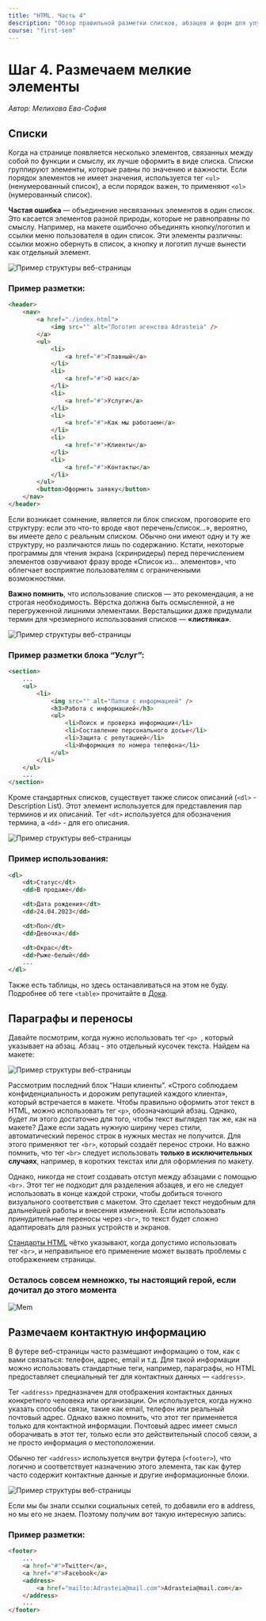 ```yaml
---
title: "HTML. Часть 4"
description: "Обзор правильной разметки списков, абзацев и форм для улучшения семантики и доступности сайта."
course: "first-sem"
---
```


# Шаг 4. Размечаем мелкие элементы

_Автор: Мелихова Ева-София_

## Списки

Когда на странице появляется несколько элементов, связанных между собой по функции и смыслу, их лучше оформить в виде списка. Списки группируют элементы, которые равны по значению и важности. Если порядок элементов не имеет значения, используется тег `<ul>` (ненумерованный список), а если порядок важен, то применяют `<ol>` (нумерованный список).

**Частая ошибка** — объединение несвязанных элементов в один список. Это касается элементов разной природы, которые не равноправны по смыслу. Например, на макете ошибочно объединять кнопку/логотип и ссылки меню пользователя в один список. Эти элементы различны: ссылки можно обернуть в список, а кнопку и логотип лучше вынести как отдельный элемент.

![Пример структуры веб-страницы](/web-course-site/html/example7.png)

### Пример разметки:

```html
<header>
    <nav>
        <a href="./index.html">
            <img src="" alt="Логотип агенства Adrasteia" />
        </a>
        <ul>
            <li>
                <a href="#">Главный</a>
            </li>
            <li>
                <a href="#">О нас</a>
            </li>
            <li>
                <a href="#">Услуги</a>
            </li>
            <li>
                <a href="#">Как мы работаем</a>
            </li>
            <li>
                <a href="#">Клиенты</a>
            </li>
            <li>
                <a href="#">Контакты</a>
            </li>
        </ul>
        <button>Оформить заявку</button>
    </nav>
</header>
```

Если возникает сомнение, является ли блок списком, проговорите его структуру: если это что-то вроде «вот перечень/список...», вероятно, вы имеете дело с реальным списком. Обычно они имеют одну и ту же структуру, но различаются лишь по содержанию. Кстати, некоторые программы для чтения экрана (скринридеры) перед перечислением элементов озвучивают фразу вроде «Список из... элементов», что облегчает восприятие пользователям с ограниченными возможностями.

**Важно помнить**, что использование списков — это рекомендация, а не строгая необходимость. Вёрстка должна быть осмысленной, а не перегруженной лишними элементами. Верстальщики даже придумали термин для чрезмерного использования списков — **«листянка»**.

![Пример структуры веб-страницы](/web-course-site/html/example8.png)

### Пример разметки блока “Услуг”:

```html
<section>
    ...
    <ul>
        <li>
            <img src="" alt="Папки с информацией" />
            <h3>Работа с информацией</h3>
            <ul>
                <li>Поиск и проверка информации</li>
                <li>Составление персонального досье</li>
                <li>Защита с репутацией</li>
                <li>Информация по номера телефона</li>
            </ul>
        </li>
    </ul>
    ...
</section>
```

Кроме стандартных списков, существует также список описаний (`<dl>` - Description List). Этот элемент используется для представления пар терминов и их описаний. Тег `<dt>` используется для обозначения термина, а `<dd>` - для его описания.

![Пример структуры веб-страницы](/web-course-site/html/example9.png)

### Пример использования:

```html
<dl>
    <dt>Статус</dt>
    <dd>В продаже</dd>

    <dt>Дата рождения</dt>
    <dd>24.04.2023</dd>

    <dt>Пол</dt>
    <dd>Девочка</dd>

    <dt>Окрас</dt>
    <dd>Рыже-белый</dd>
    ...
</dl>
```

Также есть таблицы, но здесь останавливаться на этом не буду. Подробнее об теге `<table>` прочитайте в [Дока](https://doka.guide/html/tables/).

## Параграфы и переносы

Давайте посмотрим, когда нужно использовать тег `<p> `, который указывает на абзац. Абзац - это отдельный кусочек текста. Найдем на макете:

![Пример структуры веб-страницы](/web-course-site/html/example10.png)

Рассмотрим последний блок “Наши клиенты”. «Строго соблюдаем конфиденциальность и дорожим репутацией каждого клиента», который встречается в макете. Чтобы правильно оформить этот текст в HTML, можно использовать тег `<p>`, обозначающий абзац. Однако, будет ли этого достаточно для того, чтобы текст выглядел так же, как на макете? Даже если задать нужную ширину через стили, автоматический перенос строк в нужных местах не получится. Для этого применяют тег `<br>`, который создаёт перенос строки. Но важно помнить, что тег `<br>` следует использовать **только в исключительных случаях**, например, в коротких текстах или для оформления по макету.

Однако, никогда не стоит создавать отступ между абзацами с помощью `<br>`. Этот тег не подходит для разделения абзацев, и его не следует использовать в конце каждой строки, чтобы добиться точного визуального соответствия с макетом. Это сделает текст неудобным для дальнейшей работы и внесения изменений. Если использовать принудительные переносы через `<br>`, то текст будет сложно адаптировать для разных устройств и экранов.

[Стандарты HTML](https://html.spec.whatwg.org/multipage/text-level-semantics.html#the-br-element) чётко указывают, когда допустимо использовать тег `<br>`, и неправильное его применение может вызвать проблемы с отображением страницы.

### Осталось совсем немножко, ты настоящий герой, если дочитал до этого момента

![Mem](/web-course-site/html/mem1.png)

## Размечаем контактную информацию

В футере веб-страницы часто размещают информацию о том, как с вами связаться: телефон, адрес, email и т.д. Для такой информации можно использовать стандартные теги, например, параграфы, но HTML предоставляет специальный тег для контактных данных — `<address>`.

Тег `<address>` предназначен для отображения контактных данных конкретного человека или организации. Он используется, когда нужно указать способы связи, такие как email, телефон или реальный почтовый адрес. Однако важно помнить, что этот тег применяется только для контактной информации. Почтовый адрес имеет смысл оборачивать в этот тег, только если это действительный способ связи, а не просто информация о местоположении.

Обычно тег `<address>` используется внутри футера (`<footer>`), что логично и соответствует назначению этого элемента, так как футер часто содержит контактные данные и другие информационные блоки.

![Пример структуры веб-страницы](/web-course-site/html/example12.png)

Если мы бы знали ссылки социальных сетей, то добавили его в address, но мы его не знаем.
Поэтому получим вот такую интересную запись:

### Пример разметки:

```html
<footer>
    ...
    <a href="#">Twitter</a>,
    <a href="#">Facebook</a>
    <address>
        <a href="mailto:Adrasteia@mail.com">Adrasteia@mail.com</a>
    </address>
    ...
</footer>
```
